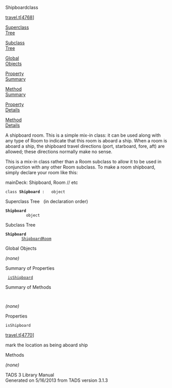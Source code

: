 <span class="title">Shipboard</span><span class="type">class</span>

[travel.t](../file/travel.t.html)\[[4768](../source/travel.t.html#4768)\]

[Superclass  
Tree](#_SuperClassTree_)

[Subclass  
Tree](#_SubClassTree_)

[Global  
Objects](#_ObjectSummary_)

[Property  
Summary](#_PropSummary_)

[Method  
Summary](#_MethodSummary_)

[Property  
Details](#_Properties_)

[Method  
Details](#_Methods_)

<div class="fdesc">

A shipboard room. This is a simple mix-in class: it can be used along
with any type of Room to indicate that this room is aboard a ship. When
a room is aboard a ship, the shipboard travel directions (port,
starboard, fore, aft) are allowed; these directions normally make no
sense.

This is a mix-in class rather than a Room subclass to allow it to be
used in conjunction with any other Room subclass. To make a room
shipboard, simply declare your room like this:

mainDeck: Shipboard, Room // etc

`class `**`Shipboard`**` :   object`

</div>

<span id="_SuperClassTree_"></span>

<div class="mjhd">

<span class="hdln">Superclass Tree</span>   (in declaration order)

</div>

**`Shipboard`**  
`         object`  
<span id="_SubClassTree_"></span>

<div class="mjhd">

<span class="hdln">Subclass Tree</span>  

</div>

**`Shipboard`**  
`         `[`ShipboardRoom`](../object/ShipboardRoom.html)  
<span id="_ObjectSummary_"></span>

<div class="mjhd">

<span class="hdln">Global Objects</span>  

</div>

*(none)* <span id="_PropSummary_"></span>

<div class="mjhd">

<span class="hdln">Summary of Properties</span>  

</div>

` `[`isShipboard`](#isShipboard)`  `

<span id="_MethodSummary_"></span>

<div class="mjhd">

<span class="hdln">Summary of Methods</span>  

</div>

` `

*(none)* <span id="_Properties_"></span>

<div class="mjhd">

<span class="hdln">Properties</span>  

</div>

<span id="isShipboard"></span>

`isShipboard`

[travel.t](../file/travel.t.html)\[[4770](../source/travel.t.html#4770)\]

<div class="desc">

mark the location as being aboard ship

</div>

<span id="_Methods_"></span>

<div class="mjhd">

<span class="hdln">Methods</span>  

</div>

*(none)*

<div class="ftr">

TADS 3 Library Manual  
Generated on 5/16/2013 from TADS version 3.1.3

</div>
